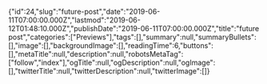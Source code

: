 {"id":24,"slug":"future-post","date":"2019-06-11T07:00:00.000Z","lastmod":"2019-06-12T01:48:10.000Z","publishDate":"2019-06-11T07:00:00.000Z","title":"future post","categories":["Previews"],"tags":[],"summary":null,"summaryBullets":[],"image":[],"backgroundImage":[],"readingTime":6,"buttons":[],"metaTitle":null,"description":null,"robotsMetaTag":["follow","index"],"ogTitle":null,"ogDescription":null,"ogImage":[],"twitterTitle":null,"twitterDescription":null,"twitterImage":[]}

